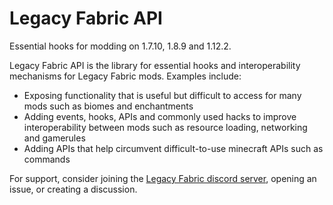 # Legacy Fabric API

Essential hooks for modding on 1.7.10, 1.8.9 and 1.12.2.

Legacy Fabric API is the library for essential hooks and interoperability mechanisms for Legacy Fabric mods. Examples include:

- Exposing functionality that is useful but difficult to access for many mods such as biomes and enchantments
- Adding events, hooks, APIs and commonly used hacks to improve interoperability between mods such as resource loading, networking and gamerules
- Adding APIs that help circumvent difficult-to-use minecraft APIs such as commands

For support, consider joining the [Legacy Fabric discord server](https://discord.gg/emgF7bp), opening an issue, or creating a discussion.
